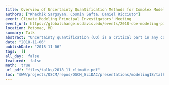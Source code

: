 ```yaml
---
title: Overview of Uncertainty Quantification Methods for Complex Models
authors: ["Khachik Sargsyan, Cosmin Safta, Daniel Ricciuto"]
event: Climate Modeling Principal Investigators' Meeting
event_url: https://globalchange.ucdavis.edu/events/2018-doe-modeling-pi-meeting
location: Potomac, MD
summary: Talk
abstract: "Uncertainty quantification (UQ) is a critical part in any computational model development. However, when dealing with complex climate models, canonical UQ methods face a range of challenges including<br>- large number of input parameters<br>- nonlinear input-output maps<br>- computational expense of a single simulation<br>- scarcity of available observational data to constrain the models<br>- spatio-temporal, high-dimensional output fields<br>- structural errors due to oversimplification and missing physics<br><br>This work will highlight state-of-the-art methods for tackling the challenges above, in the context of two major UQ tasks<br>- forward UQ: uncertainty propagation, model surrogate construction and global sensitivity analysis<br>- inverse UQ: model calibration, parameter estimation<br><br>In particular, we will describe polynomial chaos surrogate construction enabling efficient propagation of uncertainty and global sensitivity analysis via variance-based decomposition. Input dimensionality reduction is achieved by sparsity-imposing regularization while high-dimensional spatio-temporal output field is represented by Karhunen-Loeve expansions. The inverse UQ is performed with Bayesian methods, via Markov chain Monte Carlo sampling. Bayesian machinery is well-suited to handle noisy and scarce observational data, while the required multiple model evaluations are alleviated by the pre-constructed surrogate usage. Furthermore, we will enhance the conventional Bayesian machinery to enable representation and propagation of uncertainties due to model structural errors. The overall framework allows efficient automated UQ with predictive uncertainty attributed to various sources such as parameter uncertainty, data noise and structural errors.<br><br>The developed workflow is connected to UQ Toolkit (www.sandia.gov/uqtoolkit). We will demonstrate the application of the methods to the E3SM land model using observational data from selected FLUXNET sites.<br>"
date: "2018-11-06"
publishDate: "2018-11-06"
tags:  []
all_day:  false
featured:  false
math:  true
url_pdf: "files/talks/2018_11_climate.pdf"
loc: "$WW/projects/OSCM/repos/OSCM_SciDAC/presentations/modeling18/talk"
---
```


